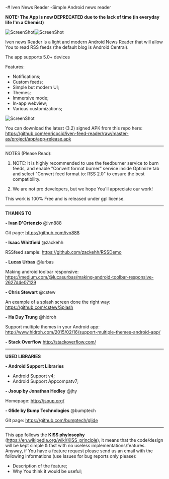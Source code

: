 -# Iven News Reader
 -Simple Android news reader

**NOTE: The App is now DEPRECATED due to the lack of time (in everyday life I'm a Chemist)**

![ScreenShot](https://raw.githubusercontent.com/enricocid/iven-feed-reader/master-as/art/solid.png)![ScreenShot](https://raw.githubusercontent.com/enricocid/iven-feed-reader/master-as/art/round.png)


Iven news Reader is a light and modern Android News Reader that will allow You to read RSS feeds (the default blog is Android Central).

The app supports 5.0+ devices 



Features: 

- Notifications;
- Custom feeds;
- Simple but modern UI;
- Themes;
- Immersive mode;
- In-app webview;
- Various customizations;

![ScreenShot](https://raw.githubusercontent.com/enricocid/iven-feed-reader/master-as/art/screens4.png)



You can download the latest (3.2) signed APK from this repo here: https://github.com/enricocid/iven-feed-reader/raw/master-as/project/app/app-release.apk




--------------------
NOTES (Please Read):

1. NOTE: It is highly recommended to use the feedburner service to burn feeds, and enable "Convert format burner" service inside Optimize tab and select "Convert feed format to: RSS 2.0" to ensure the best compatibility.

2. We are not pro developers, but we hope You'll appreciate our work!


This work is 100% Free and is released under gpl license.



-------------
**THANKS TO**

**- Ivan D'Ortenzio**
@ivn888

Git page:
https://github.com/ivn888

**- Isaac Whitfield**
@zackehh

RSSfeed sample:
https://github.com/zackehh/RSSDemo

**- Lucas Urbas**
@lurbas

Making android toolbar responsive: 
https://medium.com/@lucasurbas/making-android-toolbar-responsive-2627d4e07129

**- Chris Stewart**
@cstew

An example of a splash screen done the right way: 
https://github.com/cstew/Splash

**- Ha Duy Trung**
@hidroh

Support multiple themes in your Android app:
http://www.hidroh.com/2015/02/16/support-multiple-themes-android-app/

**- Stack Overflow**
http://stackoverflow.com/

-------------------
**USED LIBRARIES**

**- Android Support Libraries**
- Android Support v4;
- Android Support Appcompatv7;

**- Jsoup by Jonathan Hedley**
@jhy

Homepage:
http://jsoup.org/

**- Glide by Bump Technologies**
@bumptech

Git page:
https://github.com/bumptech/glide


-------------------
This app follows the **KISS phylosophy** (https://en.wikipedia.org/wiki/KISS_principle), it means that the code/design will be kept simple & fast with no useless implementations/features.
Anyway, if You have a feature request please send us an email with the following informations (use Issues for bug reports only please):

- Description of the feature;
- Why You think it would be useful;

